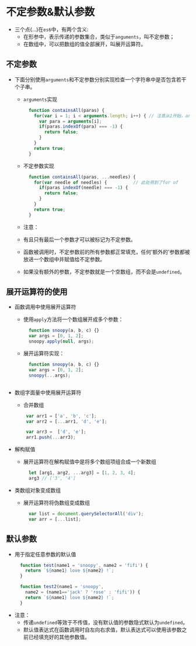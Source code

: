 # 不定参数&默认参数

- 三个点(...)在`es6`中，有两个含义:
  - 在形参中，表示传递的参数集合，类似于`anguments`，叫不定参数；
  - 在数组中，可以把数组的值全部展开，叫展开运算符。

## 不定参数
  
  - 下面分别使用`arguments`和不定参数分别实现检查一个字符串中是否包含若干个子串。

    - `arguments`实现
      ```js
        function containsAll(paras) { 
          for(var i = 1; i < arguments.length; i++) { // 注意从1开始，arguments[0]被paras占用
            var para = arguments[i];
            if(paras.indexOf(para) === -1) {  
              return false;
            }
          }
          return true;
        }
      ```
    
    - 不定参数实现
      ```js
        function containsAll(paras, ...needles) {
          for(var needle of needles) {          // 此处用到了for of
            if(paras indexOf(needle) === -1) {
              return false;
            }
          }
          return true;
        }
      ```
      
    - 注意：
    - 有且只有最后一个参数才可以被标记为不定参数。
    - 函数被调用时，不定参数前的所有参数都正常填充，任何'额外的'参数都被放进一个数组中并赋值给不定参数。
    - 如果没有额外的参数，不定参数就是一个空数组，而不会是`undefined`。


## 展开运算符的使用
  - 函数调用中使用展开运算符
    - 使用`apply`方法将一个数组展开成多个参数：
      ```js
        function snoopy(a, b, c) {}
        var args = [0, 1, 2];
        snoopy.apply(null, args); 
      ```
    
    - 展开运算符实现：
      ```js
        function snoopy(a, b, c) {}
        var args = [0, 1, 2];
        snoopy(...args);          
    ```
  - 数组字面量中使用展开运算符
    - 合并数组
       ```js
        var arr1 = ['a', 'b', 'c'];
        var arr2 = [...arr1, 'd', 'e'];

        var arr3 =  ['d', 'e'];
        arr1.push(...arr3);
       ```
    
  - 解构赋值
    - 展开运算符在解构赋值中是将多个数组项组合成一个新数组
      ```js
        let [arg1, arg2, ...arg3] = [1, 2, 3, 4];
        arg3 // ['3', '4']
      ```

  - 类数组对象变成数组
    - 展开运算符将伪数组变成数组
      ```js
        var list = document.querySelectorAll('div');
        var arr = [...list];
      ```
  
## 默认参数
  - 用于指定任意参数的默认值
    ```js
      function test(name1 = 'snoopy', name2 = 'fifi') {
        return `${name1} love ${name2} !`;
      }

      function test2(name1 = 'snoopy', 
        name2 = (name1=='jack' ? 'rose' : 'fifi')) {
        return `${name1} love ${name2} !`;
      }
    ```
  - 注意：
    - 传递`undefined`等效于不传值，没有默认值的参数隐式默认为`undefined`。
    - 默认值表达式在函数调用时自左向右求值，默认表达式可以使用该参数之前已经填充好的其他参数值。
    